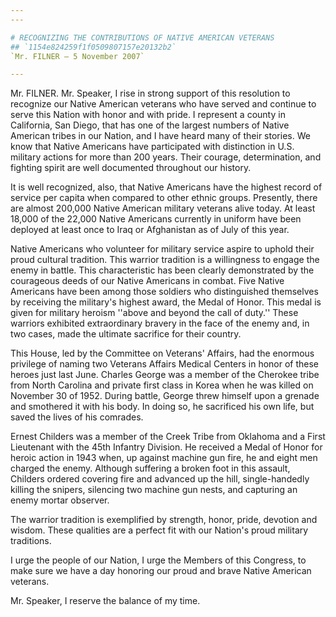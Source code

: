 ```yaml
---
---

# RECOGNIZING THE CONTRIBUTIONS OF NATIVE AMERICAN VETERANS
## `1154e824259f1f0509807157e20132b2`
`Mr. FILNER — 5 November 2007`

---
```



Mr. FILNER. Mr. Speaker, I rise in strong support of this resolution 
to recognize our Native American veterans who have served and continue 
to serve this Nation with honor and with pride. I represent a county in 
California, San Diego, that has one of the largest numbers of Native 
American tribes in our Nation, and I have heard many of their stories. 
We know that Native Americans have participated with distinction in 
U.S. military actions for more than 200 years. Their courage, 
determination, and fighting spirit are well documented throughout our 
history.

It is well recognized, also, that Native Americans have the highest 
record of service per capita when compared to other ethnic groups. 
Presently, there are almost 200,000 Native American military veterans 
alive today. At least 18,000 of the 22,000 Native Americans currently 
in uniform have been deployed at least once to Iraq or Afghanistan as 
of July of this year.

Native Americans who volunteer for military service aspire to uphold 
their proud cultural tradition. This warrior tradition is a willingness 
to engage the enemy in battle. This characteristic has been clearly 
demonstrated by the courageous deeds of our Native Americans in combat. 
Five Native Americans have been among those soldiers who distinguished 
themselves by receiving the military's highest award, the Medal of 
Honor. This medal is given for military heroism ''above and beyond the 
call of duty.'' These warriors exhibited extraordinary bravery in the 
face of the enemy and, in two cases, made the ultimate sacrifice for 
their country.

This House, led by the Committee on Veterans' Affairs, had the 
enormous privilege of naming two Veterans Affairs Medical Centers in 
honor of these heroes just last June. Charles George was a member of 
the Cherokee tribe from North Carolina and private first class in Korea 
when he was killed on November 30 of 1952. During battle, George threw 
himself upon a grenade and smothered it with his body. In doing so, he 
sacrificed his own life, but saved the lives of his comrades.



Ernest Childers was a member of the Creek Tribe from Oklahoma and a 
First Lieutenant with the 45th Infantry Division. He received a Medal 
of Honor for heroic action in 1943 when, up against machine gun fire, 
he and eight men charged the enemy. Although suffering a broken foot in 
this assault, Childers ordered covering fire and advanced up the hill, 
single-handedly killing the snipers, silencing two machine gun nests, 
and capturing an enemy mortar observer.

The warrior tradition is exemplified by strength, honor, pride, 
devotion and wisdom. These qualities are a perfect fit with our 
Nation's proud military traditions.

I urge the people of our Nation, I urge the Members of this Congress, 
to make sure we have a day honoring our proud and brave Native American 
veterans.

Mr. Speaker, I reserve the balance of my time.